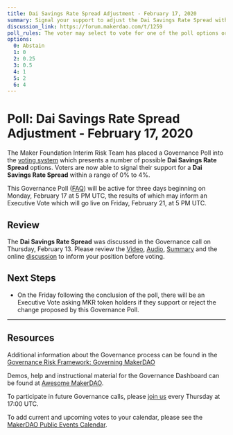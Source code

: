 ```yaml
---
title: Dai Savings Rate Spread Adjustment - February 17, 2020
summary: Signal your support to adjust the Dai Savings Rate Spread within a range of 0% to 4%
discussion_link: https://forum.makerdao.com/t/1259
poll_rules: The voter may select to vote for one of the poll options or they may elect to abstain from the poll entirely
options:
  0: Abstain
  1: 0
  2: 0.25
  3: 0.5
  4: 1
  5: 2
  6: 4
---
```


# Poll: Dai Savings Rate Spread Adjustment - February 17, 2020

The Maker Foundation Interim Risk Team has placed a Governance Poll into the [voting system](https://vote.makerdao.com/polling) which presents a number of possible **Dai Savings Rate Spread** options. Voters are now able to signal their support for a **Dai Savings Rate Spread** within a range of 0% to 4%.

This Governance Poll ([FAQ](https://community-development.makerdao.com/makerdao-scd-faqs/scd-faqs/governance)) will be active for three days beginning on Monday, February 17 at 5 PM UTC, the results of which may inform an Executive Vote which will go live on Friday, February 21, at 5 PM UTC.

## Review

The **Dai Savings Rate Spread** was discussed in the Governance call on Thursday, February 13. Please review the [Video](https://www.youtube.com/playlist?list=PLLzkWCj8ywWNq5-90-Id6VPSsrk4OWVan), [Audio](https://soundcloud.com/makerdao/sets/governance-and-risk), [Summary](https://community-development.makerdao.com/governance/governance-and-risk-meetings/summaries) and the online [discussion](https://forum.makerdao.com/c/governance) to inform your position before voting.

## Next Steps

- On the Friday following the conclusion of the poll, there will be an Executive Vote asking MKR token holders if they support or reject the change proposed by this Governance Poll.

---

## Resources

Additional information about the Governance process can be found in the [Governance Risk Framework: Governing MakerDAO](https://community-development.makerdao.com/governance/governance-risk-framework)

Demos, help and instructional material for the Governance Dashboard can be found at [Awesome MakerDAO](https://awesome.makerdao.com/#voting).

To participate in future Governance calls, please [join us](https://community-development.makerdao.com/governance/governance-and-risk-meetings) every Thursday at 17:00 UTC.

To add current and upcoming votes to your calendar, please see the [MakerDAO Public Events Calendar](https://calendar.google.com/calendar/embed?src=makerdao.com_3efhm2ghipksegl009ktniomdk%40group.calendar.google.com&ctz=America%2FLos_Angeles).
